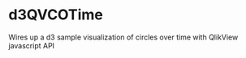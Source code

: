 d3QVCOTime
==========

Wires up a d3 sample visualization of circles over time with QlikView javascript API
